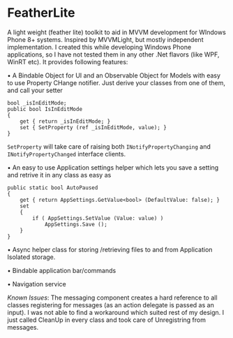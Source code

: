 # FeatherLite
A light weight (feather lite) toolkit to aid in MVVM development for WIndows Phone 8+ systems. Inspired by MVVMLight, but mostly independent implementation. I created this while developing Windows Phone applications, so I have not tested them in any other .Net flavors (like WPF, WinRT etc). It provides following features:

• A Bindable Object for UI and an Observable Object for Models with easy to use Property CHange notifier.
Just derive your classes from one of them, and call your setter

    bool _isInEditMode;
    public bool IsInEditMode
    {
        get { return _isInEditMode; }
        set { SetProperty (ref _isInEditMode, value); }
    }
    
`SetProperty` will take care of raising both `INotifyPropertyChanging` and `INotifyPropertyChanged` interface clients.

• An easy to use Application settings helper which lets you save a setting and retrive it in any class as easy as 

    public static bool AutoPaused
    {
        get { return AppSettings.GetValue<bool> (DefaultValue: false); }
        set
        {
            if ( AppSettings.SetValue (Value: value) )
                AppSettings.Save ();
        }
    }

• Async helper class for storing /retrieving files to and from Application Isolated storage.

• Bindable application bar/commands

• Navigation service

*Known Issues*:
The messaging component creates a hard reference to all classes registering for messages (as an action delegate is passed as an input). I was not able to find a workaround which suited rest of my design. I just called CleanUp in every class and took care of Unregistring from messages.
